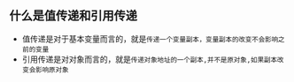 ## 什么是值传递和引用传递

- 值传递是对于基本变量而言的，就是`传递一个变量副本，变量副本的改变不会影响之前的变量`
- 引用传递是对对象而言的，就是`传递对象地址的一个副本,并不是原对象,如果副本改变会影响原对象`
